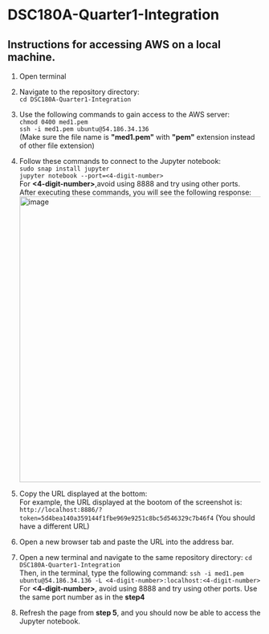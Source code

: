 # DSC180A-Quarter1-Integration

## Instructions for accessing AWS on a local machine.

1. Open terminal <br>
2. Navigate to the repository directory: <br>
```cd DSC180A-Quarter1-Integration```<br>

3. Use the following commands to gain access to the AWS server:<br>
``` chmod 0400 med1.pem ``` <br>
``` ssh -i med1.pem ubuntu@54.186.34.136 ``` <br>
(Make sure the file name is **"med1.pem"** with **"pem"** extension instead of other file extension)<br>

4. Follow these commands to connect to the Jupyter notebook:<br>
``` sudo snap install jupyter ``` <br>
``` jupyter notebook --port=<4-digit-number> ```<br>
For **<4-digit-number>**,avoid using 8888 and try using other ports.<br>
After executing these commands, you will see the following response:<br>
<img width="569" alt="image" src="https://github.com/PatrickTangwen/DSC180A-Quarter1-Integration/assets/102566928/8db3a9a6-40c0-4891-abe2-2139c7da5b14"> <br>

5. Copy the URL displayed at the bottom:<br>
For example, the URL displayed at the bootom of the screenshot is:<br>
```http://localhost:8886/?token=5d4bea140a359144f1fbe969e9251c8bc5d546329c7b46f4```
(You should have a different URL)

6. Open a new browser tab and paste the  URL into the address bar.<br>

7. Open a new terminal and navigate to the same repository directory:
   ```cd DSC180A-Quarter1-Integration```<br>
   Then, in the terminal, type the following command:
   ``` ssh -i med1.pem ubuntu@54.186.34.136 -L <4-digit-number>:localhost:<4-digit-number> ```<br>
   For **<4-digit-number>**, avoid using 8888 and try using other ports. Use the same port number as in the **step4**
   
8. Refresh the page from **step 5**, and you should now be able to access the Jupyter notebook.

